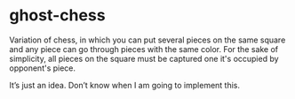 # ghost-chess
Variation of chess, in which you can put several pieces on the same square and any piece can go through pieces with the same color. 
For the sake of simplicity, all pieces on the square must be captured one it's occupied by opponent's piece. 

It’s just an idea. Don’t know when I am going to implement this.
